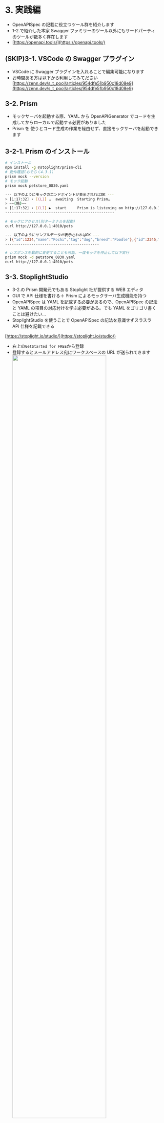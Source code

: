 # 3. 実践編

- OpenAPISpec の記載に役立つツール群を紹介します
- 1-2.で紹介した本家 Swagger ファミリーのツール以外にもサードパーティのツールが数多く存在します
- [https://openapi.tools/](https://openapi.tools/)

## (SKIP)3-1. VSCode の Swagger プラグイン

- VSCode に Swagger プラグインを入れることで編集可能になります
- お時間ある方は以下から利用してみてださい
  [https://zenn.dev/s_t_pool/articles/954dfe51b950c18d08e9](https://zenn.dev/s_t_pool/articles/954dfe51b950c18d08e9)

## 3-2. Prism

- モックサーバを起動する際、YAML から OpenAPIGenerator でコードを生成してからローカルで起動する必要がありました
- Prism を 使うとコード生成の作業を経由せず、直接モックサーバを起動できます

## 3-2-1. Prism のインストール

```sh
# インストール
npm install -g @stoplight/prism-cli
# 動作確認(おそらく4.3.1)
prism mock --version
# モック起動
prism mock petstore_0830.yaml

--- 以下のようにモックのエンドポイントが表示されればOK ---
> [1:17:32] › [CLI] …  awaiting  Starting Prism…
> ~~(略)~~
> [1:17:32] › [CLI] ▶  start     Prism is listening on http://127.0.0.1:4010
--------------------------------------------------

# モックにアクセス(別ターミナルを起動)
curl http://127.0.0.1:4010/pets

--- 以下のようにサンプルデータが表示されればOK ---
> [{"id":1234,"name":"Pochi","tag":"dog","breed":"Poodle"},{"id":2345,"name":"Tama","tag":"cat","breed":"American Short Hair"}]
-------------------------------------------

# レスポンスを動的に変更することも可能。一度モックを停止して以下実行
prism mock -d petstore_0830.yaml
curl http://127.0.0.1:4010/pets

```

## 3-3. StoplightStudio

- 3-2.の Prism 開発元でもある Stoplight 社が提供する WEB エディタ
- GUI で API 仕様を書ける＋ Prism によるモックサーバ生成機能を持つ
- OpenAPISpec は YAML を記載する必要があるので、OpenAPISpec の記法と YAML の項目の対応付けを学ぶ必要がある。でも YAML をゴリゴリ書くことは避けたい…
- StoplightStudio を使うことで OpenAPISpec の記法を意識せずスラスラ API 仕様を記載できる

[https://stoplight.io/studio/](https://stoplight.io/studio/)

- 右上の`GetStarted for FREE`から登録
- 登録するとメールアドレス宛にワークスペースの URL が送られてきます<br>
  <img src="/images/stop1.png" width="80%">
- ワークスペースにログインしたら`Add Projects`でプロジェクト作成。名前は自由で OK
- 作成したら左の`APIs -> Import files`から配布した YAML を取り込む
- その後`petstore_0830.yaml`をクリックすると編集モードに入ります
- 左に OpenAPISpec の大項目、右に編集画面、という形で API 仕様を編集できるうようになります<br>
  <img src="/images/stop2.png" width="80%">
- 上部の　`Form <-> Code`で GUI で編集するか YAML を直接書くかを選択できます。GUI で変更した内容は YAML に即座に反映されます
- 上部の　`Preview`で SwaggerUI 風の仕様書を確認できます

### 3-3-1. StoplightStudio を活用した API 設計

- StoplightStudio を使って API 仕様を設計してみましょう
- 現在はペットの情報のみ取り扱う API でしたが、以下のようなペットショップの情報を取得する機能を考えてみます
  > - エンドポイント
  >   - `GET /stores` ：店舗の一覧を取得する
  > - 店舗情報で取り扱う項目と条件
  >   - `storeId` ：店舗 ID(必須、例：1)
  >   - `name` ：店舗名(必須、20 文字以内、例：Kojima)
- Model の生成
  - 左の`Models`を右クリック -> `New Model` -> `Store`と入力
  - 以下のように入力
    - Store のデータモデルの定義(必須にチェック)<br>
      <img src="/images/store1.png" width="50%"><br>
    - name の properties<br>
      <img src="/images/store2.png" width="50%"><br>
    - Store のデータモデルの例(モック打鍵時にこの例が表示されます)<br>
      <img src="/images/store3.png" width="50%"><br>
- 同じく`Models`を右クリック -> `New Model` -> `Stores`と入力
  - `object`をクリックし以下のように入力<br>
    <img src="/images/stores1.png" width="50%"><br>
    <img src="/images/stores2.png" width="50%"><br>
- エンドポイントの生成
  - 左の`Paths`を右クリック -> `New Path` -> `/stores`と入力
  - アクセス時のレスポンス内容を以下のように入力<br>
    <img src="/images/stores3.png" width="50%"><br>
    <img src="/images/stores4.png" width="50%"><br>

### 3-3-2. StoplightStudio で API 起動

- API が設計できたら意図した設計になっているか確認しましょう
- StoplightStudio の編集画面左上の`Publish`をクリック
- `Project pushed to workspace`が出力されれば OK です
- そのまま`Back to workspace`をクリック
- MockServer の URL が表示されています！<br>
  <img src="/images/mock.png" width="50%">
- 先述の Prism のようなモック生成機能 が Stoplight に搭載されており、YAML の Publish をトリガーにモックサーバーを作成してくれます
- `https://MockServerのURL/stores`にアクセスしてみましょう。先ほどエンドポイントを設計した時に example に記載した出力例が表示されます

## まとめ

- Prism を使うことで YAML から直接モックサーバを作成できた
- StoplightStudio を使うことで YAML を意識せず API 仕様を記述、モックサーバを作成できた
